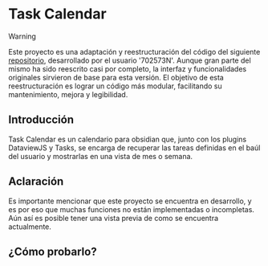 # Task Calendar

> [!WARNING]
> Este proyecto es una adaptación y reestructuración del código del siguiente [repositorio](https://github.com/702573N/Obsidian-Tasks-Calendar?tab=readme-ov-file), desarrollado por el usuario '702573N'.
> Aunque gran parte del mismo ha sido reescrito casi por completo, la interfaz y funcionalidades originales sirvieron de base para esta versión.
> El objetivo de esta reestructuración es lograr un código más modular, facilitando su mantenimiento, mejora y legibilidad.

## Introducción

Task Calendar es un calendario para obsidian que, junto con los plugins DataviewJS y Tasks, se encarga de recuperar las tareas definidas en el baúl del usuario y mostrarlas en una vista de mes o semana.

## Aclaración

Es importante mencionar que este proyecto se encuentra en desarrollo, y es por eso que muchas funciones no están implementadas o incompletas. Aún así es posible tener una vista previa de como se encuentra actualmente.

## ¿Cómo probarlo?
